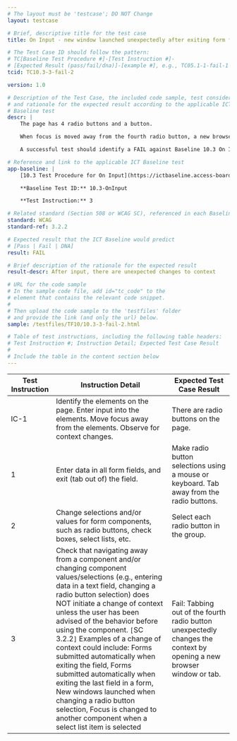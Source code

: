 ```yaml
---
# The layout must be 'testcase'; DO NOT Change
layout: testcase

# Brief, descriptive title for the test case
title: On Input - new window launched unexpectedly after exiting form field

# The Test Case ID should follow the pattern:
# TC[Baseline Test Procedure #]-[Test Instruction #]-
# [Expected Result (pass/fail/dna)]-[example #], e.g., TC05.1-1-fail-1
tcid: TC10.3-3-fail-2

version: 1.0

# Description of the Test Case, the included code sample, test considerations,
# and rationale for the expected result according to the applicable ICT
# Baseline test
descr: |
    The page has 4 radio buttons and a button.

    When focus is moved away from the fourth radio button, a new browser window or tab is opened.

    A successful test should identify a FAIL against Baseline 10.3 On Input.

# Reference and link to the applicable ICT Baseline test
app-baseline: |
    [10.3 Test Procedure for On Input](https://ictbaseline.access-board.gov/10Forms/#103-test-procedure-for-on-input)

    **Baseline Test ID:** 10.3-OnInput

    **Test Instruction:** 3

# Related standard (Section 508 or WCAG SC), referenced in each Baseline procedure/step
standard: WCAG
standard-ref: 3.2.2

# Expected result that the ICT Baseline would predict
# [Pass | Fail | DNA]
result: FAIL

# Brief description of the rationale for the expected result
result-descr: After input, there are unexpected changes to context

# URL for the code sample
# In the sample code file, add id="tc_code" to the
# element that contains the relevant code snippet.
#
# Then upload the code sample to the 'testfiles' folder
# and provide the link (and only the url) below.
sample: /testfiles/TF10/10.3-3-fail-2.html

# Table of test instructions, including the following table headers:
# Test Instruction #; Instruction Detail; Expected Test Case Result
#
# Include the table in the content section below
---
```

| Test Instruction | Instruction Detail | Expected Test Case Result |
|------------------|--------------------|---------------------------|
| IC-1 | Identify the elements on the page. Enter input into the elements. Move focus away from the elements. Observe for context changes. | There are radio buttons on the page. |
| 1 | Enter data in all form fields, and exit (tab out of) the field. | Make radio button selections using a mouse or keyboard. Tab away from the radio buttons. |
| 2 | Change selections and/or values for form components, such as radio buttons, check boxes, select lists, etc. | Select each radio button in the group. |
| 3 | Check that navigating away from a component and/or changing component values/selections (e.g., entering data in a text field, changing a radio button selection) does NOT initiate a change of context unless the user has been advised of the behavior before using the component. `[`SC 3.2.2`]` Examples of a change of context could include: Forms submitted automatically when exiting the field, Forms submitted automatically when exiting the last field in a form, New windows launched when changing a radio button selection, Focus is changed to another component when a select list item is selected | Fail: Tabbing out of the fourth radio button unexpectedly changes the context by opening a new browser window or tab. |
